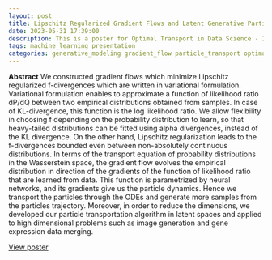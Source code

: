 ```yaml
---
layout: post
title: Lipschitz Regularized Gradient Flows and Latent Generative Particles
date: 2023-05-31 17:39:00
description: This is a poster for Optimal Transport in Data Science - ICERM 2023.
tags: machine_learning presentation
categories: generative_modeling gradient_flow particle_transport optimal_transport poseter machine_learning
---
```


**Abstract**
We constructed gradient flows which minimize Lipschitz regularized f-divergences which are written in variational formulation. Variational formulation enables to approximate a function of likelihood ratio dP/dQ between two empirical distributions obtained from samples. In case of KL-divergence, this function is the log likelihood ratio. We allow flexibility in choosing f depending on the probability distribution to learn, so that heavy-tailed distributions can be fitted using alpha divergences, instead of the KL divergence. On the other hand, Lipschitz regularization leads to the f-divergences bounded even between non-absolutely continuous distributions.
In terms of the transport equation of probability distributions in the Wasserstein space, the gradient flow evolves the empirical distribution in direction of the gradients of the function of likelihood ratio that are learned from data. This function is parametrized by neural networks, and its gradients give us the particle dynamics. Hence we transport the particles through the ODEs and generate more samples from the particles trajectory.
Moreover, in order to reduce the dimensions, we developed our particle transportation algorithm in latent spaces and applied to high dimensional problems such as image generation and gene expression data merging.

[View poster](../../../assets/pdf/icerm_2023_poster_hyemin.pdf) 

